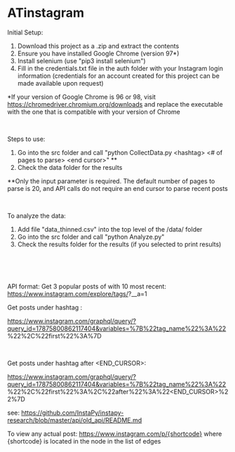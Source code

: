 # ATinstagram

Initial Setup:
1. Download this project as a .zip and extract the contents
2. Ensure you have installed Google Chrome (version 97*)
3. Install selenium (use "pip3 install selenium")
4. Fill in the credentials.txt file in the auth folder with your Instagram login information (credentials for an account created for this project can be made available upon request)

\*If your version of Google Chrome is 96 or 98, visit https://chromedriver.chromium.org/downloads and replace the executable with the one that is compatible with your version of Chrome

<br/>

Steps to use:
1. Go into the src folder and call "python CollectData.py \<hashtag\> \<\# of pages to parse\> \<end cursor\>" \*\*
2. Check the data folder for the results

\*\*Only the <hashtag> input parameter is required. The default number of pages to parse is 20, and API calls do not require an end cursor to parse recent posts
	
<br/>
	
To analyze the data:
1. Add file "data_thinned.csv" into the top level of the /data/ folder
2. Go into the src folder and call "python Analyze.py"
3. Check the results folder for the results (if you selected to print results)


<br/>
<br/>
<br/>

API format: 
Get 3 popular posts of <TAG> with 10 most recent:
	https://www.instagram.com/explore/tags/<TAG>?__a=1

Get <NUMBER> posts under hashtag <TAG>:

https://www.instagram.com/graphql/query/?query_id=17875800862117404&variables=%7B%22tag_name%22%3A%22<TAG>%22%2C%22first%22%3A<NUMBER>%7D

<br/>

Get <NUMBER> posts under hashtag <TAG> after <END_CURSOR>:

https://www.instagram.com/graphql/query/?query_id=17875800862117404&variables=%7B%22tag_name%22%3A%22<TAG>%22%2C%22first%22%3A<NUMBER>%2C%22after%22%3A%22<END_CURSOR>%22%7D

see: https://github.com/InstaPy/instapy-research/blob/master/api/old_api/README.md

To view any actual post: https://www.instagram.com/p/{shortcode}
	where {shortcode} is located in the node in the list of edges
